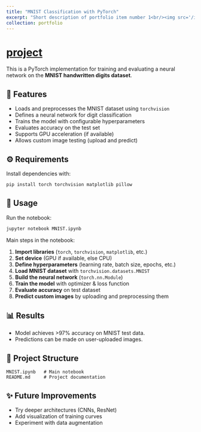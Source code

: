 ```yaml
---
title: "MNIST Classification with PyTorch"
excerpt: "Short description of portfolio item number 1<br/><img src='/images/500x300.png'>"
collection: portfolio
---
```


# [project](https://github.com/mohammad-javaher/mohammad-javaher/tree/main/my-projects/MNIST%20classification%20with%20pytorch)

This is a PyTorch implementation for training and evaluating a neural network on the **MNIST handwritten digits dataset**.

## 📌 Features

* Loads and preprocesses the MNIST dataset using `torchvision`
* Defines a neural network for digit classification
* Trains the model with configurable hyperparameters
* Evaluates accuracy on the test set
* Supports GPU acceleration (if available)
* Allows custom image testing (upload and predict)

## ⚙️ Requirements

Install dependencies with:

```bash
pip install torch torchvision matplotlib pillow
```

## 🚀 Usage

Run the notebook:

```bash
jupyter notebook MNIST.ipynb
```

Main steps in the notebook:

1. **Import libraries** (`torch`, `torchvision`, `matplotlib`, etc.)
2. **Set device** (GPU if available, else CPU)
3. **Define hyperparameters** (learning rate, batch size, epochs, etc.)
4. **Load MNIST dataset** with `torchvision.datasets.MNIST`
5. **Build the neural network** (`torch.nn.Module`)
6. **Train the model** with optimizer & loss function
7. **Evaluate accuracy** on test dataset
8. **Predict custom images** by uploading and preprocessing them

## 📊 Results

* Model achieves >97% accuracy on MNIST test data.
* Predictions can be made on user-uploaded images.

## 📂 Project Structure

```
MNIST.ipynb   # Main notebook
README.md     # Project documentation
```

## ✨ Future Improvements

* Try deeper architectures (CNNs, ResNet)
* Add visualization of training curves
* Experiment with data augmentation

